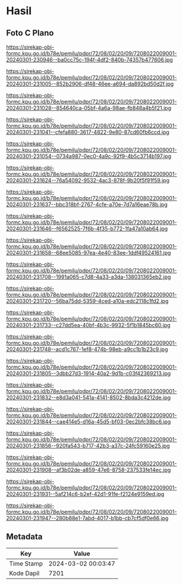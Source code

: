 # Hasil

## Foto C Plano

https://sirekap-obj-formc.kpu.go.id/b78e/pemilu/pdpr/72/08/02/20/09/7208022009001-20240301-230946--ba0cc75c-194f-4df2-840b-74357b477606.jpg

https://sirekap-obj-formc.kpu.go.id/b78e/pemilu/pdpr/72/08/02/20/09/7208022009001-20240301-231005--852b2906-df48-46ee-a694-da892bd50d2f.jpg

https://sirekap-obj-formc.kpu.go.id/b78e/pemilu/pdpr/72/08/02/20/09/7208022009001-20240301-231028--854640ca-05bf-4a6a-98ae-fb848a4b5f21.jpg

https://sirekap-obj-formc.kpu.go.id/b78e/pemilu/pdpr/72/08/02/20/09/7208022009001-20240301-231041--cfefa880-3617-4822-9e80-87cd60fb6ccd.jpg

https://sirekap-obj-formc.kpu.go.id/b78e/pemilu/pdpr/72/08/02/20/09/7208022009001-20240301-231054--0734a987-0ec0-4a9c-92f9-4b5c3714b197.jpg

https://sirekap-obj-formc.kpu.go.id/b78e/pemilu/pdpr/72/08/02/20/09/7208022009001-20240301-231624--76a54092-9532-4ac3-878f-9b20f5f91f59.jpg

https://sirekap-obj-formc.kpu.go.id/b78e/pemilu/pdpr/72/08/02/20/09/7208022009001-20240301-231637--bbc318bf-2767-4cfe-a70e-7d7a16eae78b.jpg

https://sirekap-obj-formc.kpu.go.id/b78e/pemilu/pdpr/72/08/02/20/09/7208022009001-20240301-231646--f6562525-7f6b-4f35-b772-1fa47a10ab64.jpg

https://sirekap-obj-formc.kpu.go.id/b78e/pemilu/pdpr/72/08/02/20/09/7208022009001-20240301-231658--68ee5085-97ea-4e40-83ee-1ddf49524161.jpg

https://sirekap-obj-formc.kpu.go.id/b78e/pemilu/pdpr/72/08/02/20/09/7208022009001-20240301-231708--1991a065-c7d8-4a33-a3da-138031365eb2.jpg

https://sirekap-obj-formc.kpu.go.id/b78e/pemilu/pdpr/72/08/02/20/09/7208022009001-20240301-231720--56ba75dd-5359-4ced-a10a-edc2118c1fd2.jpg

https://sirekap-obj-formc.kpu.go.id/b78e/pemilu/pdpr/72/08/02/20/09/7208022009001-20240301-231733--c27dd5ea-40bf-4b3c-9932-5f1b1845bc60.jpg

https://sirekap-obj-formc.kpu.go.id/b78e/pemilu/pdpr/72/08/02/20/09/7208022009001-20240301-231748--acd1c767-1ef8-474b-98eb-a9cc1b1b23c9.jpg

https://sirekap-obj-formc.kpu.go.id/b78e/pemilu/pdpr/72/08/02/20/09/7208022009001-20240301-231805--3dbb27d3-1914-40a2-9d1b-c03f42369213.jpg

https://sirekap-obj-formc.kpu.go.id/b78e/pemilu/pdpr/72/08/02/20/09/7208022009001-20240301-231832--e8d3a041-541a-4141-8502-8bda3c4212de.jpg

https://sirekap-obj-formc.kpu.go.id/b78e/pemilu/pdpr/72/08/02/20/09/7208022009001-20240301-231844--cae414e5-d16a-45d5-bf03-0ec2bfc38bc6.jpg

https://sirekap-obj-formc.kpu.go.id/b78e/pemilu/pdpr/72/08/02/20/09/7208022009001-20240301-231856--920fa543-b717-42b3-a37c-24fc59160e25.jpg

https://sirekap-obj-formc.kpu.go.id/b78e/pemilu/pdpr/72/08/02/20/09/7208022009001-20240301-231908--af3b02de-a859-47e6-8758-237533fe14ec.jpg

https://sirekap-obj-formc.kpu.go.id/b78e/pemilu/pdpr/72/08/02/20/09/7208022009001-20240301-231931--5af214c6-b2ef-42d1-91fe-f2124e9159ed.jpg

https://sirekap-obj-formc.kpu.go.id/b78e/pemilu/pdpr/72/08/02/20/09/7208022009001-20240301-231947--280b88e1-7abd-4017-b1bb-cb7cf5df0e66.jpg


## Metadata

| Key        | Value               |
| ---------- | ------------------- |
| Time Stamp | 2024-03-02 00:03:47 |
| Kode Dapil | 7201                |



